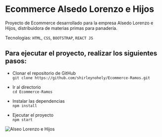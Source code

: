 # Ecommerce Alsedo Lorenzo e Hijos 

Proyecto de Ecommerce desarrollado para la empresa Alsedo Lorenzo e Hijos, distribuidora de materias primas para panadería.

Tecnologías: `HTML`, `CSS`, `BOOTSTRAP`, `REACT JS`

## Para ejecutar el proyecto, realizar los siguientes pasos:

- Clonar el repositorio de GitHub </br>
  ```git clone https://github.com/shirleynohely/Ecommerce-Ramos.git```
  
- Ir al directorio </br>
  ```cd Ecommerce-Ramos```
 
- Instalar las dependencias</br>
  ```npm install```

- Ejecutar el proyecto</br>
  ```npm start```

![Alseo Lorenzo e Hijos](https://user-images.githubusercontent.com/62706631/171514727-3a60f523-6535-49aa-b310-736b9fec0a42.gif)
